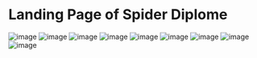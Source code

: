 # Landing Page of Spider Diplome

 ![image](https://github.com/NGcodeX/spiderdiplome/blob/cindy_branch/front%20end%20preview/Header.png?raw=true)
  ![image](https://github.com/NGcodeX/spiderdiplome/blob/cindy_branch/front%20end%20preview/page%201.png?raw=true)
   ![image](https://github.com/NGcodeX/spiderdiplome/blob/cindy_branch/front%20end%20preview/page%203.png?raw=true)
    ![image](https://github.com/NGcodeX/spiderdiplome/blob/cindy_branch/front%20end%20preview/page%204.png?raw=true)
     ![image](https://github.com/NGcodeX/spiderdiplome/blob/cindy_branch/front%20end%20preview/page%205.png?raw=true)
      ![image](https://github.com/NGcodeX/spiderdiplome/blob/cindy_branch/front%20end%20preview/page%206.png?raw=true)
      ![image](https://github.com/NGcodeX/spiderdiplome/blob/cindy_branch/front%20end%20preview/page%207.png?raw=true)
      ![image]()
       ![image]()
      
    
